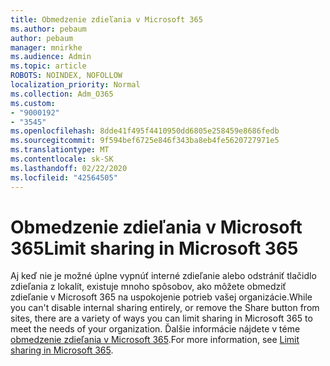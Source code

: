```yaml
---
title: Obmedzenie zdieľania v Microsoft 365
ms.author: pebaum
author: pebaum
manager: mnirkhe
ms.audience: Admin
ms.topic: article
ROBOTS: NOINDEX, NOFOLLOW
localization_priority: Normal
ms.collection: Adm_O365
ms.custom:
- "9000192"
- "3545"
ms.openlocfilehash: 8dde41f495f4410950dd6805e258459e8686fedb
ms.sourcegitcommit: 9f594bef6725e846f343ba8eb4fe5620727971e5
ms.translationtype: MT
ms.contentlocale: sk-SK
ms.lasthandoff: 02/22/2020
ms.locfileid: "42564505"
---
```

# <a name="limit-sharing-in-microsoft-365"></a><span data-ttu-id="ca281-102">Obmedzenie zdieľania v Microsoft 365</span><span class="sxs-lookup"><span data-stu-id="ca281-102">Limit sharing in Microsoft 365</span></span>

<span data-ttu-id="ca281-103">Aj keď nie je možné úplne vypnúť interné zdieľanie alebo odstrániť tlačidlo zdieľania z lokalít, existuje mnoho spôsobov, ako môžete obmedziť zdieľanie v Microsoft 365 na uspokojenie potrieb vašej organizácie.</span><span class="sxs-lookup"><span data-stu-id="ca281-103">While you can't disable internal sharing entirely, or remove the Share button from sites, there are a variety of ways you can limit sharing in Microsoft 365 to meet the needs of your organization.</span></span> <span data-ttu-id="ca281-104">Ďalšie informácie nájdete v téme [obmedzenie zdieľania v Microsoft 365](https://docs.microsoft.com/Office365/Enterprise/microsoft-365-limit-sharing).</span><span class="sxs-lookup"><span data-stu-id="ca281-104">For more information, see [Limit sharing in Microsoft 365](https://docs.microsoft.com/Office365/Enterprise/microsoft-365-limit-sharing).</span></span>
